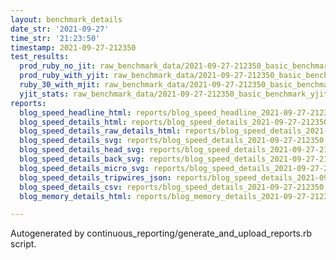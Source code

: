 ```yaml
---
layout: benchmark_details
date_str: '2021-09-27'
time_str: '21:23:50'
timestamp: 2021-09-27-212350
test_results:
  prod_ruby_no_jit: raw_benchmark_data/2021-09-27-212350_basic_benchmark_prod_ruby_no_jit.json
  prod_ruby_with_yjit: raw_benchmark_data/2021-09-27-212350_basic_benchmark_prod_ruby_with_yjit.json
  ruby_30_with_mjit: raw_benchmark_data/2021-09-27-212350_basic_benchmark_ruby_30_with_mjit.json
  yjit_stats: raw_benchmark_data/2021-09-27-212350_basic_benchmark_yjit_stats.json
reports:
  blog_speed_headline_html: reports/blog_speed_headline_2021-09-27-212350.html
  blog_speed_details_html: reports/blog_speed_details_2021-09-27-212350.html
  blog_speed_details_raw_details_html: reports/blog_speed_details_2021-09-27-212350.raw_details.html
  blog_speed_details_svg: reports/blog_speed_details_2021-09-27-212350.svg
  blog_speed_details_head_svg: reports/blog_speed_details_2021-09-27-212350.head.svg
  blog_speed_details_back_svg: reports/blog_speed_details_2021-09-27-212350.back.svg
  blog_speed_details_micro_svg: reports/blog_speed_details_2021-09-27-212350.micro.svg
  blog_speed_details_tripwires_json: reports/blog_speed_details_2021-09-27-212350.tripwires.json
  blog_speed_details_csv: reports/blog_speed_details_2021-09-27-212350.csv
  blog_memory_details_html: reports/blog_memory_details_2021-09-27-212350.html

---
```

Autogenerated by continuous_reporting/generate_and_upload_reports.rb script.
